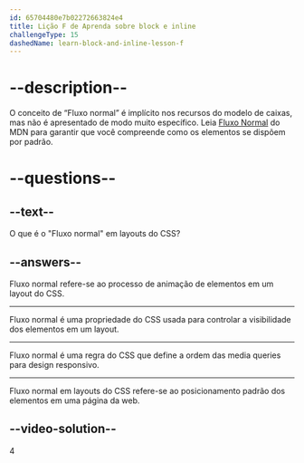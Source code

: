 ```yaml
---
id: 65704480e7b02272663824e4
title: Lição F de Aprenda sobre block e inline
challengeType: 15
dashedName: learn-block-and-inline-lesson-f
---
```


# --description--

O conceito de “Fluxo normal” é implícito nos recursos do modelo de caixas, mas não é apresentado de modo muito específico. Leia <a href="https://developer.mozilla.org/en-US/docs/Learn/CSS/CSS_layout/Normal_Flow" target="_blank">Fluxo Normal</a> do MDN para garantir que você compreende como os elementos se dispõem por padrão.

# --questions--

## --text--

O que é o "Fluxo normal" em layouts do CSS?

## --answers--

Fluxo normal refere-se ao processo de animação de elementos em um layout do CSS.

---

Fluxo normal é uma propriedade do CSS usada para controlar a visibilidade dos elementos em um layout.

---

Fluxo normal é uma regra do CSS que define a ordem das media queries para design responsivo.

---

Fluxo normal em layouts do CSS refere-se ao posicionamento padrão dos elementos em uma página da web.

## --video-solution--

4
